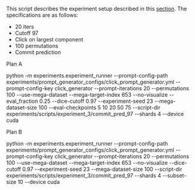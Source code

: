 This script describes the experiment setup described in this [section](https://docs.google.com/document/d/1a4dhsl_HwfEay5tG1ce-zobzbu1J2rUUKZwnQOdPvf0/edit?tab=t.0#heading=h.pwkidcjvadgm). The specifications are as follows:

- 20 iters
- Cutoff 97
- Click on largest component
- 100 permutations
- Commit prediction


Plan A

python -m experiments.experiment_runner --prompt-config-path experiments/prompt_generator_configs/click_prompt_generator.yml --prompt-config-key click_generator --prompt-iterations 20 --permutations 100 --use-mega-dataset --mega-target-index 653 --no-visualize --eval_fraction 0.25 --dice-cutoff 0.97 --experiment-seed 23 --mega-dataset-size 100 --eval-checkpoints 5 10 20 50 75 --script-dir experiments/scripts/experiment_3/commit_pred_97 --shards 4 --device cuda

Plan B 

python -m experiments.experiment_runner --prompt-config-path experiments/prompt_generator_configs/click_prompt_generator.yml --prompt-config-key click_generator --prompt-iterations 20 --permutations 100 --use-mega-dataset --mega-target-index 653 --no-visualize --dice-cutoff 0.97 --experiment-seed 23 --mega-dataset-size 100 --script-dir experiments/scripts/experiment_3/commit_pred_97 --shards 4 --subset-size 10 --device cuda
